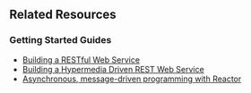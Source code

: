 ## Related Resources

### Getting Started Guides

* [Building a RESTful Web Service][gs-rest-service]
* [Building a Hypermedia Driven REST Web Service][gs-rest-hateoas]
* [Asynchronous, message-driven programming with Reactor][gs-messaging-reactor]

[gs-messaging-reactor]: /guides/gs/messaging-reactor/content
[gs-rest-hateoas]: /guides/gs/rest-hateoas/content
[gs-rest-service]: /guides/gs/rest-servie/content
